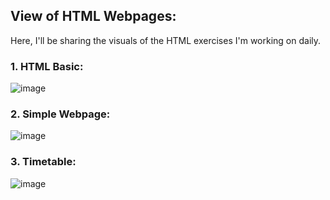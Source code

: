 ## View of HTML Webpages:
Here, I'll be sharing the visuals of the HTML exercises I'm working on daily.
### 1. HTML Basic:
![image](https://github.com/user-attachments/assets/a61693eb-1686-4f42-852c-0d100af03698)

### 2. Simple Webpage:
![image](https://github.com/user-attachments/assets/096aba60-77a6-48e7-9fd9-a89c1fabeea6)

### 3. Timetable:
![image](https://github.com/user-attachments/assets/7a145a46-d9c4-4c77-ac38-4a32398d5804)



      
